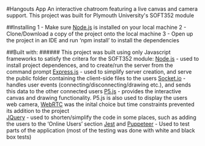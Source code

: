#Hangouts App
An interactive chatroom featuring a live canvas and camera support. 
This project was built for Plymouth University's SOFT352 module 

##Installing
    1 - Make sure [Node.js](https://nodejs.org/en/) is installed on your local machine
    2 - Clone/Download a copy of the project onto the local machine
    3 - Open up the project in an IDE and run ‘npm install’ to install the dependencies

##Built with:
    ###### This project was built using only Javascript frameworks to satisfy the critera for the SOFT352 module:
    [Node.js](https://nodejs.org/en/) - used to install project dependences, and to create/run the server from the command prompt
    [Express.js](https://expressjs.com/) - used to simplify server creation, and serve the public folder containing the client-side files to the users 
    [Socket.io](https://socket.io/) - handles user events (connecting/disconnecting/drawing etc.), and sends this data to the other connected users
    [P5.js](https://p5js.org/) - provides the interactive canvas and drawing functionality. P5.js is also used to display the users web camera, [WebRTC](https://webrtc.org/) was the inital choice but time constraints prevented its addition to the project   
    [JQuery](https://jquery.com/) - used to shorten/simplify the code in some places, such as adding the users to the ‘Online Users’ section
    [Jest](https://jestjs.io/) and [Puppeteer](https://github.com/GoogleChrome/puppeteer) - Used to test parts of the application (most of the testing was done with white and black box tests)